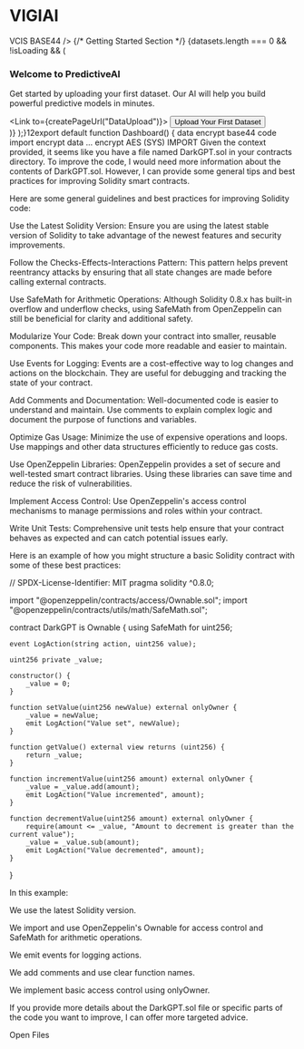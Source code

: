 # VIGIAI
VCIS   BASE44    />                        <DataTable              title="Recent Datasets"              data={datasets}              columns={datasetColumns}              isLoading={isLoading}              emptyMessage="No datasets uploaded yet. Upload your first dataset to get started."            />          </div>          {/* Getting Started Section */}          {datasets.length === 0 && !isLoading && (            <div className="bg-gradient-to-br from-blue-50 to-indigo-50 rounded-2xl p-8 text-center border border-blue-100">              <div className="w-16 h-16 bg-gradient-to-br from-blue-500 to-blue-600 rounded-2xl flex items-center justify-center mx-auto mb-4">                <BarChart3 className="w-8 h-8 text-white" />              </div>              <h3 className="text-xl font-semibold text-slate-900 mb-2">Welcome to PredictiveAI</h3>              <p className="text-slate-600 mb-6 max-w-md mx-auto">                Get started by uploading your first dataset. Our AI will help you build powerful predictive models in minutes.              </p>              <Link to={createPageUrl("DataUpload")}>                <Button className="bg-gradient-to-r from-blue-600 to-blue-700 hover:from-blue-700 hover:to-blue-800 shadow-lg">                  <Database className="w-4 h-4 mr-2" />                  Upload Your First Dataset                </Button>              </Link>            </div>          )}        </div>      </div>    </div>  );}12export default function Dashboard() {
data encrypt
base44
 code import
encrypt data ...
encrypt
AES (SYS)
IMPORT
Given the context provided, it seems like you have a file named DarkGPT.sol in your contracts directory. To improve the code, I would need more information about the contents of DarkGPT.sol. However, I can provide some general tips and best practices for improving Solidity smart contracts.


Here are some general guidelines and best practices for improving Solidity code:




Use the Latest Solidity Version: Ensure you are using the latest stable version of Solidity to take advantage of the newest features and security improvements.




Follow the Checks-Effects-Interactions Pattern: This pattern helps prevent reentrancy attacks by ensuring that all state changes are made before calling external contracts.




Use SafeMath for Arithmetic Operations: Although Solidity 0.8.x has built-in overflow and underflow checks, using SafeMath from OpenZeppelin can still be beneficial for clarity and additional safety.




Modularize Your Code: Break down your contract into smaller, reusable components. This makes your code more readable and easier to maintain.




Use Events for Logging: Events are a cost-effective way to log changes and actions on the blockchain. They are useful for debugging and tracking the state of your contract.




Add Comments and Documentation: Well-documented code is easier to understand and maintain. Use comments to explain complex logic and document the purpose of functions and variables.




Optimize Gas Usage: Minimize the use of expensive operations and loops. Use mappings and other data structures efficiently to reduce gas costs.




Use OpenZeppelin Libraries: OpenZeppelin provides a set of secure and well-tested smart contract libraries. Using these libraries can save time and reduce the risk of vulnerabilities.




Implement Access Control: Use OpenZeppelin's access control mechanisms to manage permissions and roles within your contract.




Write Unit Tests: Comprehensive unit tests help ensure that your contract behaves as expected and can catch potential issues early.




Here is an example of how you might structure a basic Solidity contract with some of these best practices:



// SPDX-License-Identifier: MIT
pragma solidity ^0.8.0;

import "@openzeppelin/contracts/access/Ownable.sol";
import "@openzeppelin/contracts/utils/math/SafeMath.sol";

contract DarkGPT is Ownable {
    using SafeMath for uint256;

    event LogAction(string action, uint256 value);

    uint256 private _value;

    constructor() {
        _value = 0;
    }

    function setValue(uint256 newValue) external onlyOwner {
        _value = newValue;
        emit LogAction("Value set", newValue);
    }

    function getValue() external view returns (uint256) {
        return _value;
    }

    function incrementValue(uint256 amount) external onlyOwner {
        _value = _value.add(amount);
        emit LogAction("Value incremented", amount);
    }

    function decrementValue(uint256 amount) external onlyOwner {
        require(amount <= _value, "Amount to decrement is greater than the current value");
        _value = _value.sub(amount);
        emit LogAction("Value decremented", amount);
    }
}

In this example:



We use the latest Solidity version.

We import and use OpenZeppelin's Ownable for access control and SafeMath for arithmetic operations.

We emit events for logging actions.

We add comments and use clear function names.

We implement basic access control using onlyOwner.


If you provide more details about the DarkGPT.sol file or specific parts of the code you want to improve, I can offer more targeted advice.

Open Files

